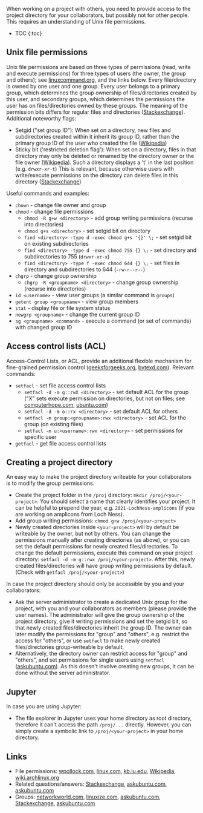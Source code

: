 When working on a project with others, you need to provide access to the project directory
for your collaborators, but possibly not for other people. This requires an understanding of
Unix file permissions.

* TOC
{:toc}

## Unix file permissions

Unix file permissions are based on three types of
permissions (read, write and execute permissions) for three types of users (the
owner, the group and others); see
[linuxcommand.org](https://linuxcommand.org/lc3_lts0090.php), and the links
below. Every file/directory is owned by one user and one group. Every user belongs to a primary group, which determines the group
ownership of files/directories created by this user, and secondary groups, which
determines the permissions the user has on files/directories owned by these
groups. The meaning of the permission bits differs for regular files and
directories
([Stackexchange](https://unix.stackexchange.com/questions/21251/execute-vs-read-bit-how-do-directory-permissions-in-linux-work)).
Additional noteworthy flags:

- Setgid ("set group ID"): When set on a directory, new files and subdirectories created within
  it inherit its group ID, rather than the primary group ID of the user who
  created the file ([Wikipedia](https://en.wikipedia.org/wiki/Setuid))
- Sticky bit ('restricted deletion flag'): When set on a directory, files in
  that directory may only be deleted or renamed by the directory owner or the
  file owner ([Wikipedia](https://en.wikipedia.org/wiki/Sticky_bit)). Such a
  directory displays a 't' in the last position (e.g. `drwxr-xr-t`) This is
  relevant, because otherwise users with write/execute permissions on the
  directory can delete files in this directory
  ([Stackexchange](https://unix.stackexchange.com/questions/48579/why-can-rm-remove-read-only-files))
  
Useful commands and examples:

- `chown` - change file owner and group
- `chmod` - change file permissions
  - `chmod -R g+w <directory>` - add group writing permissions (recurse into directories)
  - `chmod g+s <directory>` - set setgid bit on directory
  - `find <directory> -type d -exec chmod g+s '{}' \;` - set setgid bit
      on existing subdirectories
  - `find <directory> -type d -exec chmod 755 {} \;` - set directory and subdirectories to 755 (`drwxr-xr-x`)
  - `find <directory> -type f -exec chmod 644 {} \;` - set files in
    directory and subdirectories to 644 (`-rw-r--r--`)
- `chgrp` - change group ownership
  - `chgrp -R <groupname> <directory>` - change group ownership (recurse
    into directories)
- `id <username>` - view user groups (a similar command is `groups`)
- `getent group <groupname>` - view group members
- `stat` - display file or file system status
- `newgrp <groupname>` - change the current group ID
- `sg <groupname> <command>` - execute a command (or set of commands)
  with changed group ID

## Access control lists (ACL)

Access-Control Lists, or ACL, provide an additional flexible mechanism for fine-grained permission
control
([geeksforgeeks.org](https://www.geeksforgeeks.org/access-control-listsacl-linux/),
[bytexd.com](https://bytexd.com/intro-to-acl-using-getfacl-setfacl-commands/)).
Relevant commands:

- `setfacl` - set file access control lists
  - `setfacl -d -m g::rwX <directory>` - set default ACL for the group
    ("X" sets execute permission on directories, but not on files; see
    [computerhope.com](https://www.computerhope.com/unix/usetfacl.htm),
    [ubuntu.com](http://manpages.ubuntu.com/manpages/impish/en/man1/setfacl.1.html))
  - `setfacl -d -m o::rx <directory>` - set default ACL for others
  - `setfacl -m group:<groupname>:rwx <directory>` - set ACL for the group (on
    existing files)
  - `setfacl -m u:<username>:rwx <directory>` - set permissions for specific user
- `getfacl` - get file access control lists

## Creating a project directory

An easy way to make the project directory writeable for your
collaborators is to modify the group permissions.

- Create the project folder in the `/proj` directory: `mkdir
  /proj/<your-project>`. You should select a name that clearly identifies
  your project. It can be helpful to prepend the year, e.g.
  `2021-LochNess-amplicons` (if you are working on amplicons from Loch Ness).
- Add group writing permissions: `chmod g+w /proj/<your-project>`
- Newly created directories inside `<your-project>` will by default be writeable by
  the owner, but not by others. You can change the permissions manually
  after creating directories (as above), or you can set the default permissions for newly
  created files/directories. To change the default permissions, execute this command on
  your project directory: `setfacl -d -m g::rwx /proj/<your-project>`. After this,
  newly created files/directories will have group writing permissions by default. (Check with `getfacl
  /proj/<your-project>`)

In case the project directory should only be accessible by you and your collaborators:

- Ask the server administrator to create a dedicated Unix group for the project, with
  you and your collaborators as members (please provide the user names). The
  administrator will give the group ownership of the project directory, give
  it writing permissions and set the setgid bit, so that newly created files/directories
  inherit the group ID. The owner can later modify the permissions for
  "group" and "others", e.g. restrict the access for "others", or use `setfacl`
  to make newly created files/directories group-writeable by default.
- Alternatively, the directory owner can restrict access for "group" and "others", and
  set permissions for single users using `setfacl`
  ([askubuntu.com](https://askubuntu.com/a/809562)). As this doesn't involve
  creating new groups, it can be done without the server administrator.

## Jupyter

In case you are using Jupyter:

- The file explorer in Jupyter uses your home directory as root directory, therefore it
  can't access the path `/proj/...` directly. However, you can simply create a
  symbolic link to `/proj/<your-project>` in your home directory.

## Links

- File permissions:
  [wpollock.com](https://wpollock.com/AUnix1/FilePermissions.htm),
  [linux.com](https://www.linux.com/training-tutorials/understanding-linux-file-permissions/),
  [kb.iu.edu](https://kb.iu.edu/d/abdb),
  [Wikipedia](https://en.wikipedia.org/wiki/File-system_permissions),
  [wiki.archlinux.org](https://wiki.archlinux.org/title/File_permissions_and_attributes)
- Related questions/answers:
  [Stackexchange](https://unix.stackexchange.com/questions/12842/make-all-new-files-in-a-directory-accessible-to-a-group),
  [askubuntu.com](https://askubuntu.com/questions/487527/give-specific-user-permission-to-write-to-a-folder-using-w-notation),
  [askubuntu.com](https://askubuntu.com/questions/402980/give-user-write-access-to-folder)
- Groups:
  [networkworld.com](https://www.networkworld.com/article/3409781/mastering-user-groups-on-linux.html),
  [linuxize.com](https://linuxize.com/post/how-to-list-groups-in-linux/),
  [askubuntu.com](https://askubuntu.com/questions/538130/what-is-the-difference-between-primary-group-and-secondary-group-in-ubuntu),
  [Stackexchange](https://unix.stackexchange.com/questions/274200/primary-and-secondary-groups),
  [askubuntu.com](https://askubuntu.com/a/589308)
